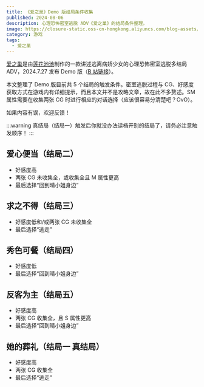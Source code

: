 ```yaml
---
title: 《爱之巢》Demo 版结局条件收集
published: 2024-08-06
description: 心理恐怖密室逃脱 ADV《爱之巢》的结局条件整理。
image: https://closure-static.oss-cn-hongkong.aliyuncs.com/blog-assets/love-nest-endings/cover.jpg
category: 游戏
tags:
  - 爱之巢
---
```


[爱之巢](https://store.steampowered.com/app/2595110/_/)是由[莲花池池](https://space.bilibili.com/760048)制作的一款讲述逃离病娇少女的心理恐怖密室逃脱多结局 ADV，2024.7.27 发布 Demo 版（[B 站链接](https://www.bilibili.com/video/BV1nz421i7Sz/)）。

本文整理了 Demo 版目前共 5 个结局的触发条件。密室逃脱过程与 CG、好感度获取方式在游戏内有详细提示，而且本文并不是攻略文章，故在此不多赘述。SM 属性需要在收集两张 CG 时进行相应的对话选择（应该很容易分清楚吧？OvO）。

如果内容有误，欢迎反馈！

:::warning
真结局（结局一）触发后你就没办法读档开别的结局了，请务必注意触发顺序！
:::

## 爱心便当（结局二）

- 好感度高
- 两张 CG 未收集全，或收集全且 M 属性更高
- 最后选择“回到晴小姐身边”

## 求之不得（结局三）

- 好感度低和/或两张 CG 未收集全
- 最后选择“逃走”

## 秀色可餐（结局四）

- 好感度低
- 最后选择“回到晴小姐身边”

## 反客为主（结局五）

- 好感度高
- 两张 CG 收集全，且 S 属性更高
- 最后选择“回到晴小姐身边”

## 她的葬礼（结局一 真结局）

- 好感度高
- 两张 CG 收集全
- 最后选择“逃走”
